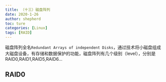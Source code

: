 ```yaml
---
title: （十三）磁盘阵列
date: 2020-1-26
author: shepherd
toc: ture
categories: [Linux]
tags: [RAID]
---
```


磁盘阵列全名`Redundant Arrays of independent Disks`，通过技术将小磁盘组成大磁盘设备，有存储和数据保护的功能，磁盘阵列有几个级别（level），分别是RAID0,RAID1,RAID5,RAID6...

<!-- more -->

## RAID0



